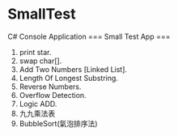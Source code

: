 # SmallTest
C# Console Application
=== Small Test App ===
1) print star.
2) swap char[].
3) Add Two Numbers [Linked List].
4) Length Of Longest Substring.
5) Reverse Numbers.
6) Overflow Detection.
7) Logic ADD.
8) 九九乘法表
9) BubbleSort(氣泡排序法)
